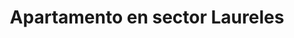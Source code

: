---
title: Apartamento en sector Laureles
description: Renta de apartamento amoblado en sector Laureles con un área de 40 m2, estrato 5, cerca al éxito. 1 habitación con 2 camas dobles, cocina totalmente amoblada, barra americana, WIFI, televisión Smart TV
address: Carrera 79, calle 34A
area: 40
stratum: 5
bedrooms: 1
beds: 2
bathrooms: 1
kitchen: 1
kitchenFurnished: true
wifi: true
tv: true
tvType: Smart TV
propertyImages:
- image: ../src/assets/images/drawing-room.jpg
  altText: Habitación con 1 cama
- image: ../src/assets/images/kitchen.jpg
  altText: Habitación con 2 camas
featured: false
featuredImage: ../src/assets/images/drawing-room.jpg
featuredImageAltText: Habitación con 1 cama
slug: apto-sector-laureles-carrera-79-calle-34a
---
